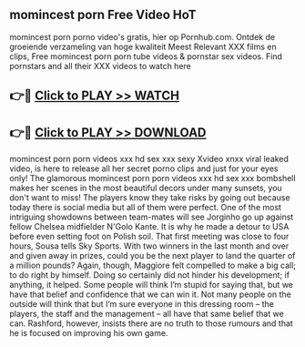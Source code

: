## momincest porn Free Video HoT 

momincest porn porno video's gratis, hier op Pornhub.com. Ontdek de groeiende verzameling van hoge kwaliteit Meest Relevant XXX films en clips,
Free momincest porn porn tube videos & pornstar sex videos. Find pornstars and all their XXX videos to watch here


## 👉🔴 [Click to PLAY >> WATCH](http://us.freeplayer.one?title=momincest_porn&ref=16D)

## 👉🔴 [Click to PLAY >> DOWNLOAD](http://us.freeplayer.one?title=momincest_porn&ref=16D)


momincest porn porn videos xxx hd sex xxx sexy Xvideo xnxx viral leaked video, is here to release all her secret porno clips and just for your eyes only! The glamorous momincest porn porn videos xxx hd sex xxx bombshell makes her scenes in the most beautiful decors under many sunsets, you don't want to miss! The players know they take risks by going out because today there is social media but all of them were perfect. One of the most intriguing showdowns between team-mates will see Jorginho go up against fellow Chelsea midfielder N'Golo Kante. It is why he made a detour to USA before even setting foot on Polish soil. That first meeting was close to four hours, Sousa tells Sky Sports. With two winners in the last month and over and given away in prizes, could you be the next player to land the quarter of a million pounds? Again, though, Maggiore felt compelled to make a big call; to do right by himself. Doing so certainly did not hinder his development; if anything, it helped. Some people will think I’m stupid for saying that, but we have that belief and confidence that we can win it. Not many people on the outside will think that but I’m sure everyone in this dressing room – the players, the staff and the management – all have that same belief that we can. Rashford, however, insists there are no truth to those rumours and that he is focused on improving his own game.